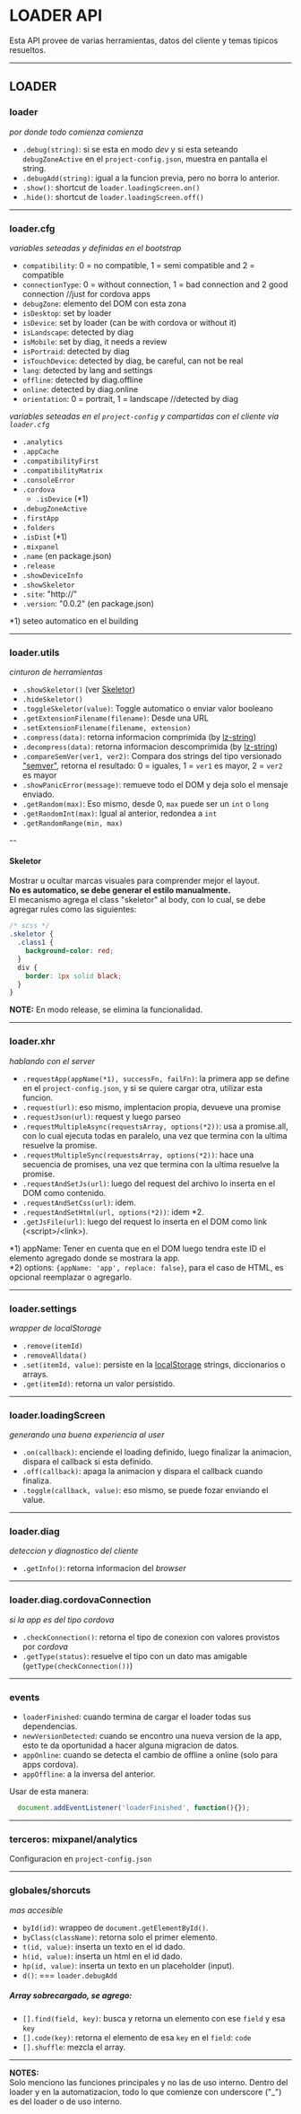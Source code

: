 # LOADER API

Esta API provee de varias herramientas, datos del cliente y temas tipicos resueltos.  

---

## LOADER

### loader
_por donde todo comienza comienza_

* `.debug(string)`: si se esta en modo _dev_ y si esta seteando `debugZoneActive` en el `project-config.json`, muestra en pantalla el string. 
* `.debugAdd(string)`: igual a la funcion previa, pero no borra lo anterior.
* `.show()`: shortcut de `loader.loadingScreen.on()`
* `.hide()`: shortcut de `loader.loadingScreen.off()`

---

### loader.cfg

_variables seteadas y definidas en el bootstrap_

* `compatibility`: 0 = no compatible, 1 = semi compatible and 2 = compatible
* `connectionType`: 0 = without connection, 1 = bad connection and 2 good connection //just for cordova apps
* `debugZone`: elemento del DOM con esta zona
* `isDesktop`: set by loader
* `isDevice`: set by loader (can be with cordova or without it)
* `isLandscape`: detected by diag
* `isMobile`: set by diag, it needs a review
* `isPortraid`: detected by diag
* `isTouchDevice`: detected by diag, be careful, can not be real
* `lang`: detected by lang and settings
* `offline`: detected by diag.offline
* `online`: detected by diag.online
* `orientation`: 0 = portrait, 1 = landscape //detected by diag

_variables seteadas en el `project-config` y compartidas con el cliente via `loader.cfg`_

* `.analytics`
* `.appCache`
* `.compatibilityFirst`
* `.compatibilityMatrix`
* `.consoleError`
* `.cordova`
  * `.isDevice` (*1)
* `.debugZoneActive`
* `.firstApp`
* `.folders`
* `.isDist` (*1)
* `.mixpanel`
* `.name` (en package.json)
* `.release`
* `.showDeviceInfo`
* `.showSkeletor`
* `.site`: "http://"
* `.version`: "0.0.2" (en package.json)

*1) seteo automatico en el building

---

### loader.utils
_cinturon de herramientas_

* `.showSkeletor()` (ver [Skeletor](#skeletor))
* `.hideSkeletor()`
* `.toggleSkeletor(value)`: Toggle automatico o enviar valor booleano
* `.getExtensionFilename(filename)`: Desde una URL
* `.setExtensionFilename(filename, extension)`
* `.compress(data)`: retorna informacion comprimida (by [lz-string](https://github.com/pieroxy/lz-string))
* `.decompress(data)`: retorna informacion descomprimida (by [lz-string](https://github.com/pieroxy/lz-string))
* `.compareSemVer(ver1, ver2)`: Compara dos strings del tipo versionado ["semver"](http://semver.org), retorna el resultado: 0 = iguales, 1 = `ver1` es mayor, 2 = `ver2` es mayor
* `.showPanicError(message)`: remueve todo el DOM y deja solo el mensaje enviado.
* `.getRandom(max)`: Eso mismo, desde 0, `max` puede ser un `int` o `long` 
* `.getRandomInt(max)`: Igual al anterior, redondea a `int`
* `.getRandomRange(min, max)`
 
--

#### Skeletor
Mostrar u ocultar marcas visuales para comprender mejor el layout.  
**No es automatico, se debe generar el estilo manualmente.**  
El mecanismo agrega el class "skeletor" al body, con lo cual, se debe agregar rules como las siguientes:

```css
/* scss */
.skeletor {
  .class1 {
    background-color: red;
  }
  div {
    border: 1px solid black;
  }
}
```
**NOTE:** En modo release, se elimina la funcionalidad.

---

### loader.xhr
_hablando con el server_

* `.requestApp(appName(*1), successFn, failFn)`: la primera app se define en el `project-config.json`, y si se quiere cargar otra, utilizar esta funcion.
* `.request(url)`: eso mismo, implentacion propia, devueve una promise
* `.requestJson(url)`: request y luego parseo
* `.requestMultipleAsync(requestsArray, options(*2))`: usa a promise.all, con lo cual ejecuta todas en paralelo, una vez que termina con la ultima resuelve la promise.  
* `.requestMultipleSync(requestsArray, options(*2))`: hace una secuencia de promises, una vez que termina con la ultima resuelve la promise. 
* `.requestAndSetJs(url)`: luego del request del archivo lo inserta en el DOM como contenido. 
* `.requestAndSetCss(url)`: idem.
* `.requestAndSetHtml(url, options(*2))`: idem *2. 
* `.getJsFile(url)`: luego del request lo inserta en el DOM como link (\<script>/\<link>).
 
*1) appName: Tener en cuenta que en el DOM luego tendra este ID el elemento agregado donde se mostrara la app.  
*2) options: `{appName: 'app', replace: false}`, para el caso de HTML, es opcional reemplazar o agregarlo. 

---

### loader.settings

_wrapper de localStorage_

* `.remove(itemId)`
* `.removeAlldata()`
* `.set(itemId, value)`: persiste en la [localStorage](localStorage.getItem(item)) strings, diccionarios o arrays.
* `.get(itemId)`: retorna un valor persistido.

---

### loader.loadingScreen
_generando una buena experiencia al user_


* `.on(callback)`: enciende el loading definido, luego finalizar la animacion, dispara el callback si esta definido.
* `.off(callback)`: apaga la animacion y dispara el callback cuando finaliza.
* `.toggle(callback, value)`: eso mismo, se puede fozar enviando el value.

---

### loader.diag
_deteccion y diagnostico del cliente_

* `.getInfo()`: retorna informacion del _browser_

---

### loader.diag.cordovaConnection
_si la app es del tipo cordova_

* `.checkConnection()`: retorna el tipo de conexion con valores provistos por _cordova_
* `.getType(status)`: resuelve el tipo con un dato mas amigable (`getType(checkConnection())`) 


---

### events

* `loaderFinished`: cuando termina de cargar el loader todas sus dependencias.
* `newVersionDetected`: cuando se encontro una nueva version de la app, esto te da oportunidad a hacer alguna migracion de datos. 
* `appOnline`: cuando se detecta el cambio de offline a online (solo para apps cordova).
* `appOffline`: a la inversa del anterior.

Usar de esta manera:
```javascript
  document.addEventListener('loaderFinished', function(){});
```

---

### terceros: mixpanel/analytics

Configuracion en `project-config.json`

---

### globales/shorcuts
_mas accesible_

* `byId(id)`: wrappeo de `document.getElementById()`.
* `byClass(className)`: retorna solo el primer elemento.
* `t(id, value)`: inserta un texto en el id dado.
* `h(id, value)`: inserta un html en el id dado.
* `hp(id, value)`: inserta un texto en un placeholder (input).
* `d()`: === `loader.debugAdd`

##### Array sobrecargado, se agrego:

* `[].find(field, key)`: busca y retorna un elemento con ese `field` y esa `key`
* `[].code(key)`: retorna el elemento de esa `key` en el `field`: `code`
* `[].shuffle`: mezcla el array.

---

**NOTES:**  
Solo menciono las funciones principales y no las de uso interno.
Dentro del loader y en la automatizacion, todo lo que comienze con underscore ("_") es del loader o de uso interno.  
